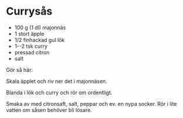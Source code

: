 # Currysås

-   100 g (1 dl) majonnäs
-   1 stort äpple
-   1/2 finhackad gul lök
-   1--2 tsk curry
-   pressad citron
-   salt

Gör så här:

Skala äpplet och riv ner det i majonnäsen.

Blanda i lök och curry och rör om ordentligt.

Smaka av med citronsaft, salt, peppar och ev. en nypa socker. Rör i lite vatten om såsen behöver bli lösare. 
